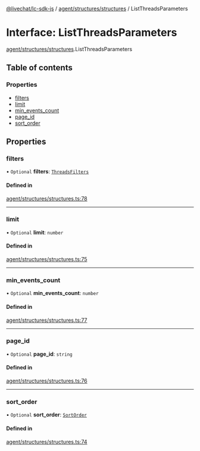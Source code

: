 [@livechat/lc-sdk-js](../README.md) / [agent/structures/structures](../modules/agent_structures_structures.md) / ListThreadsParameters

# Interface: ListThreadsParameters

[agent/structures/structures](../modules/agent_structures_structures.md).ListThreadsParameters

## Table of contents

### Properties

- [filters](agent_structures_structures.ListThreadsParameters.md#filters)
- [limit](agent_structures_structures.ListThreadsParameters.md#limit)
- [min\_events\_count](agent_structures_structures.ListThreadsParameters.md#min_events_count)
- [page\_id](agent_structures_structures.ListThreadsParameters.md#page_id)
- [sort\_order](agent_structures_structures.ListThreadsParameters.md#sort_order)

## Properties

### filters

• `Optional` **filters**: [`ThreadsFilters`](agent_structures_filters.ThreadsFilters.md)

#### Defined in

[agent/structures/structures.ts:78](https://github.com/livechat/lc-sdk-js/blob/10347df/src/agent/structures/structures.ts#L78)

___

### limit

• `Optional` **limit**: `number`

#### Defined in

[agent/structures/structures.ts:75](https://github.com/livechat/lc-sdk-js/blob/10347df/src/agent/structures/structures.ts#L75)

___

### min\_events\_count

• `Optional` **min\_events\_count**: `number`

#### Defined in

[agent/structures/structures.ts:77](https://github.com/livechat/lc-sdk-js/blob/10347df/src/agent/structures/structures.ts#L77)

___

### page\_id

• `Optional` **page\_id**: `string`

#### Defined in

[agent/structures/structures.ts:76](https://github.com/livechat/lc-sdk-js/blob/10347df/src/agent/structures/structures.ts#L76)

___

### sort\_order

• `Optional` **sort\_order**: [`SortOrder`](../enums/agent_structures_structures.SortOrder.md)

#### Defined in

[agent/structures/structures.ts:74](https://github.com/livechat/lc-sdk-js/blob/10347df/src/agent/structures/structures.ts#L74)
